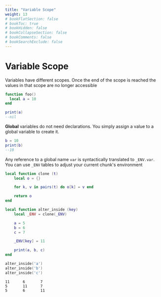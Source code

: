 ```yaml
---
title: "Variable Scope"
weight: 13
# bookFlatSection: false
# bookToc: true
# bookHidden: false
# bookCollapseSection: false
# bookComments: false
# bookSearchExclude: false
---
```


# Variable Scope

Variables have different scopes. Once the end of the scope is reached the values in that scope are no longer accessible

```lua
function foo()
  local a = 10
end

print(a)
--nil
```

**Global** variables do not need declarations. You simply assign a value to a global variable to create it.

```lua
b = 10
print(b)
--10
```

Any reference to a global name `var` is syntactically translated to `_ENV.var`.
You can use `_ENV` tables to adjust your current chunk's environment

```lua
local function clone (t)
    local o = {}

    for k, v in pairs(t) do o[k] = v end

    return o
end

local function alter_inside (key)
    local _ENV = clone(_ENV)

    a = 5
    b = 6
    c = 7

    _ENV[key] = 11

    print(a, b, c)
end

alter_inside('a')
alter_inside('b')
alter_inside('c')
```

```
11      6       7
5       11      7
5       6       11
```
